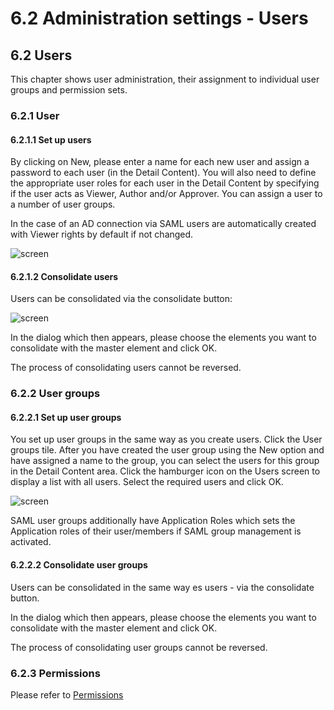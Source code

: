 # 6.2 Administration settings - Users

## 6.2 Users

This chapter shows user administration, their assignment to individual user groups and permission sets.

### 6.2.1 User

#### 6.2.1.1 Set up users

By clicking on New, please enter a name for each new user and assign a password to each user (in the Detail Content).
You will also need to define the appropriate user roles for each user in the Detail Content by specifying if the user acts as Viewer, Author and/or Approver.
You can assign a user to a number of user groups.

In the case of an AD connection via SAML users are automatically created with Viewer rights by default if not changed.

![screen](../media/6.0-user-insert-panel.png)

#### 6.2.1.2 Consolidate users

Users can be consolidated via the consolidate button: 

![screen](../media/6.1-consolidate.png)

In the dialog which then appears, please choose the elements you want to consolidate with the master element and click OK.

The process of consolidating users cannot be reversed.

### 6.2.2 User groups

#### 6.2.2.1 Set up user groups

You set up user groups in the same way as you create users. Click the User groups tile.
After you have created the user group using the New option and have assigned a name to the group, you can select the users for this group in the Detail Content area. Click the hamburger icon on the Users screen to display a list with all users. Select the required users and click OK. 

![screen](../media/6.2-user-list.png)

SAML user groups additionally have Application Roles which sets the Application roles of their user/members if SAML group management is activated.

#### 6.2.2.2 Consolidate user groups

Users can be consolidated in the same way es users - via the consolidate button. 

In the dialog which then appears, please choose the elements you want to consolidate with the master element and click OK.

The process of consolidating user groups cannot be reversed.

### 6.2.3 Permissions

Please refer to [Permissions](../permissions/permissions.md)
